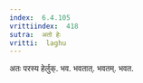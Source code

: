 ```yaml
---
index:  6.4.105
vrittiindex:  418
sutra:  अतो हेः
vritti:  laghu 
---
```


अतः परस्य हेर्लुक्. भव. भवतात्. भवतम्. भवत.


